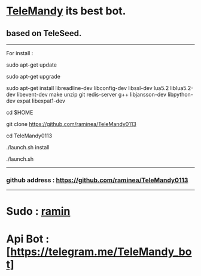 # [TeleMandy](https://telegram.me/TeleMandy) its best bot.
## based on TeleSeed.
___________________________________________________________
For install : 

sudo apt-get update

sudo apt-get upgrade

sudo apt-get install libreadline-dev libconfig-dev libssl-dev lua5.2 liblua5.2-dev libevent-dev make unzip git redis-server g++ libjansson-dev libpython-dev expat libexpat1-dev

cd $HOME

git clone https://github.com/raminea/TeleMandy0113

cd TeleMandy0113

./launch.sh install

./launch.sh
___________________________________________________________
### github address : https://github.com/raminea/TeleMandy0113
___________________________________________________________
# Sudo : [ramin](https://telegram.me/raminea)
# Api Bot : **[https://telegram.me/TeleMandy_bot]**
